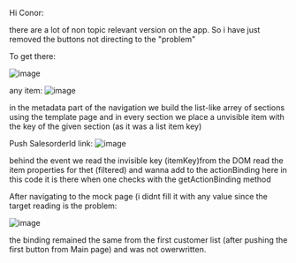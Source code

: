 Hi Conor:

there are a lot of non topic relevant version on the app. So i have just removed the buttons not directing to the "problem"

To get there:

![image](https://github.com/PepeKormendi/DemoMDKApp/assets/98765784/59da56a4-2994-4178-b7a7-326155293879)


any item:
![image](https://github.com/PepeKormendi/DemoMDKApp/assets/98765784/3696210c-3bdf-4589-aea5-8f4b174e9afa)

in the metadata part of the navigation we build the list-like arrey of sections using the template page 
and in every section we place a unvisible item with the key of the given section (as it was a list item key)


Push SalesorderId link:
![image](https://github.com/PepeKormendi/DemoMDKApp/assets/98765784/ab6fb248-83ea-4b2f-b183-8826006739a6)

behind the event we read the invisible  key (itemKey)from the DOM  read the item properties for thet (filtered) and wanna add to the actionBinding
here in this code it is there when one checks with the getActionBinding method

After navigating to the mock page (i didnt fill it with any value since the target reading is the problem:

![image](https://github.com/PepeKormendi/DemoMDKApp/assets/98765784/d17391ef-98d0-46f6-8c3c-225e80e2c393)

the binding remained the same from the first customer list (after pushing the first button from Main page) and was not owerwritten.



